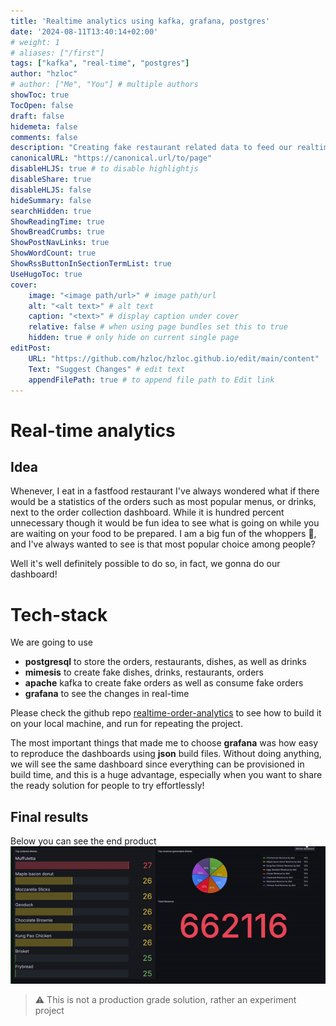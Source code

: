 ```yaml
---
title: 'Realtime analytics using kafka, grafana, postgres'
date: '2024-08-11T13:40:14+02:00'
# weight: 1
# aliases: ["/first"]
tags: ["kafka", "real-time", "postgres"]
author: "hzloc"
# author: ["Me", "You"] # multiple authors
showToc: true
TocOpen: false
draft: false
hidemeta: false
comments: false
description: "Creating fake restaurant related data to feed our realtime analytic dashboards."
canonicalURL: "https://canonical.url/to/page"
disableHLJS: true # to disable highlightjs
disableShare: true
disableHLJS: false
hideSummary: false
searchHidden: true
ShowReadingTime: true
ShowBreadCrumbs: true
ShowPostNavLinks: true
ShowWordCount: true
ShowRssButtonInSectionTermList: true
UseHugoToc: true
cover:
    image: "<image path/url>" # image path/url
    alt: "<alt text>" # alt text
    caption: "<text>" # display caption under cover
    relative: false # when using page bundles set this to true
    hidden: true # only hide on current single page
editPost:
    URL: "https://github.com/hzloc/hzloc.github.io/edit/main/content"
    Text: "Suggest Changes" # edit text
    appendFilePath: true # to append file path to Edit link
---
```

# Real-time analytics
## Idea
Whenever, I eat in a fastfood restaurant I've always wondered what if there would be a statistics of the orders such as most popular menus, or drinks, next to the
order collection dashboard. While it is hundred percent unnecessary though it would be fun idea to see what is going on while you are waiting on your food to be prepared.
I am a big fun of the whoppers 🍔, and I've always wanted to see is that most popular choice among people? 

Well it's well definitely possible to do so, in fact, we gonna do our dashboard!

# Tech-stack
We are going to use 
- **postgresql** to store the orders, restaurants, dishes, as well as drinks
- **mimesis** to create fake dishes, drinks, restaurants, orders
- **apache** kafka to create fake orders as well as consume fake orders
- **grafana** to see the changes in real-time

Please check the github repo [realtime-order-analytics](https://github.com/hzloc/restaurant-realtime-dashboard/tree/main)
to see how to build it on your local machine, and run for repeating the project.

The most important things that made me to choose **grafana** was how easy to reproduce the dashboards using **json** build files.
Without doing anything, we will see the same dashboard since everything can be provisioned in build time, and this is a huge advantage,
especially when you want to share the ready solution for people to try effortlessly!

## Final results
Below you can see the end product
![dashboard](./img/dashboard.gif)

> :warning: This is not a production grade solution, rather an experiment project
